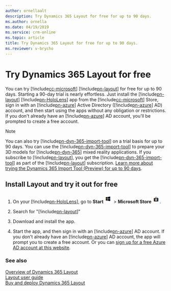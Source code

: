 ```yaml
---
author: ornellaalt
description: Try Dynamics 365 Layout for free for up to 90 days.
ms.author: ornella
ms.date: 04/19/2019
ms.service: crm-online
ms.topic: article
title: Try Dynamics 365 Layout for free for up to 90 days.
ms.reviewer: v-brycho
---
```


# Try Dynamics 365 Layout for free

You can try [!include[cc-microsoft](../includes/cc-microsoft.md)] [!include[pn-layout](../includes/pn-layout.md)] for free for up to 90 days. Starting a 90-day trial is nearly effortless. Just install 
the [!include[pn-layout](../includes/pn-layout.md)] [!include[pn-HoloLens](../includes/pn-HoloLens.md)] app from the [!include[cc-microsoft](../includes/cc-microsoft.md)] Store, sign in with an [!include[pn-azure](../includes/pn-azure.md)] Active Directory ([!include[pn-azure](../includes/pn-azure.md)] AD) account, and then start using the apps without any obligation or restrictions. If you don't already have an [!include[pn-azure](../includes/pn-azure.md)] AD account, you'll be prompted to create a free account.

> [!NOTE]
> You can also try [!include[pn-dyn-365-import-tool](../includes/pn-dyn-365-import-tool.md)] on a trial basis for up to 90 days. You can use the [!include[pn-dyn-365-import-tool](../includes/pn-dyn-365-import-tool.md)] to prepare your 3D models for [!include[pn-dyn-365](../includes/pn-dyn-365.md)] mixed reality applications. If you subscribe to [!include[pn-layout](../includes/pn-layout.md)], you get the [!include[pn-dyn-365-import-tool](../includes/pn-dyn-365-import-tool.md)] as part of the [!include[pn-layout](../includes/pn-layout.md)] subscription. [Learn more about trying the Dynamics 365 Import Tool (Preview) for up to 90 days](https://docs.microsoft.com/en-us/dynamics365/mixed-reality/import-tool/try-import-tool-free).

## Install Layout and try it out for free

1. On your [!include[pn-HoloLens](../includes/pn-HoloLens.md)], go to **Start** ![Start](media/d2a2ae5e90bdd0e0642abb5458af1016.png "Start") \> **Microsoft Store** ![Microsoft Store](media/2ac602b5a7855d312f3e7d924732acca.png "Microsoft Store").

2. Search for "[!include[pn-layout](../includes/pn-layout.md)]"

3. Download and install the app.

4. Start the app, and then sign in with an [!include[pn-azure](../includes/pn-azure.md)] AD account. If you don't already have an [!include[pn-azure](../includes/pn-azure.md)] AD account, the app will prompt you to 
create a free account. Or you can [sign up for a free Azure AD account at this website](https://docs.microsoft.com/en-us/azure/active-directory/fundamentals/active-directory-access-create-new-tenant). 

### See also

[Overview of Dynamics 365 Layout](index.md)<br>
[Layout user guide](user-guide.md)<br>
[Buy and deploy Dynamics 365 Layout](buy-and-deploy-layout.md)
